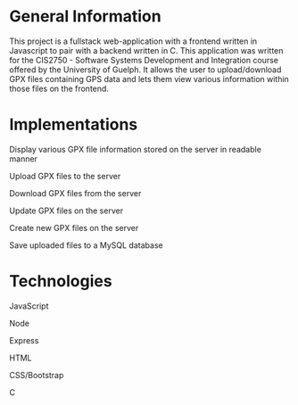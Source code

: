 # General Information

This project is a fullstack web-application with a frontend written in Javascript to pair with a backend written in C. This application was written for the CIS2750 - Software Systems Development and Integration course offered by the University of Guelph. It allows the user to upload/download GPX files containing GPS data and lets them view various information within those files on the frontend.

# Implementations

Display various GPX file information stored on the server in readable manner

Upload GPX files to the server

Download GPX files from the server

Update GPX files on the server

Create new GPX files on the server

Save uploaded files to a MySQL database


# Technologies
JavaScript

Node

Express

HTML

CSS/Bootstrap

C
